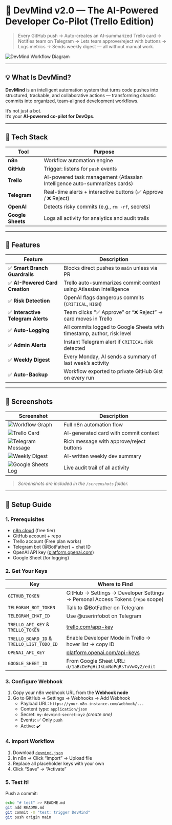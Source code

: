# 🌟 DevMind v2.0 — The AI-Powered Developer Co-Pilot (Trello Edition)

> Every GitHub push → Auto-creates an AI-summarized Trello card → Notifies team on Telegram → Lets team approve/reject with buttons → Logs metrics → Sends weekly digest — all without manual work.

![DevMind Workflow Diagram](screenshots/n8n-workflow.png)

---

## 💡 What Is DevMind?

**DevMind** is an intelligent automation system that turns code pushes into structured, trackable, and collaborative actions — transforming chaotic commits into organized, team-aligned development workflows.

It’s not just a bot.  
It’s your **AI-powered co-pilot for DevOps**.

---

## 🔧 Tech Stack

| Tool              | Purpose                                                                   |
| ----------------- | ------------------------------------------------------------------------- |
| **n8n**           | Workflow automation engine                                                |
| **GitHub**        | Trigger: listens for `push` events                                        |
| **Trello**        | AI-powered task management (Atlassian Intelligence auto-summarizes cards) |
| **Telegram**      | Real-time alerts + interactive buttons (✅ Approve / ❌ Reject)           |
| **OpenAI**        | Detects risky commits (e.g., `rm -rf`, secrets)                           |
| **Google Sheets** | Logs all activity for analytics and audit trails                          |

---

## 🚀 Features

| Feature                            | Description                                                            |
| ---------------------------------- | ---------------------------------------------------------------------- |
| ✅ **Smart Branch Guardrails**     | Blocks direct pushes to `main` unless via PR                           |
| ✅ **AI-Powered Card Creation**    | Trello auto-summarizes commit context using Atlassian Intelligence     |
| ✅ **Risk Detection**              | OpenAI flags dangerous commits (`CRITICAL`, `HIGH`)                    |
| ✅ **Interactive Telegram Alerts** | Team clicks “✅ Approve” or “❌ Reject” → card moves in Trello         |
| ✅ **Auto-Logging**                | All commits logged to Google Sheets with timestamp, author, risk level |
| ✅ **Admin Alerts**                | Instant Telegram alert if `CRITICAL` risk detected                     |
| ✅ **Weekly Digest**               | Every Monday, AI sends a summary of last week’s activity               |
| ✅ **Auto-Backup**                 | Workflow exported to private GitHub Gist on every run                  |

---

## 📸 Screenshots

| Screenshot                                            | Description                              |
| ----------------------------------------------------- | ---------------------------------------- |
| ![Workflow Graph](screenshots/n8n-workflow.png)       | Full n8n automation flow                 |
| ![Trello Card](screenshots/trello-card.png)           | AI-generated card with commit context    |
| ![Telegram Message](screenshots/telegram-message.png) | Rich message with approve/reject buttons |
| ![Weekly Digest](screenshots/weekly-digest.png)       | AI-written weekly dev summary            |
| ![Google Sheets Log](screenshots/sheets-log.png)      | Live audit trail of all activity         |

> _Screenshots are included in the `/screenshots` folder._

---

## 🔐 Setup Guide

### 1. Prerequisites

- [n8n.cloud](https://n8n.io/cloud/) (free tier)
- GitHub account + repo
- Trello account (Free plan works)
- Telegram bot (@BotFather) + chat ID
- OpenAI API key ([platform.openai.com](https://platform.openai.com))
- Google Sheet (for logging)

### 2. Get Your Keys

| Key                                       | Where to Find                                                                  |
| ----------------------------------------- | ------------------------------------------------------------------------------ |
| `GITHUB_TOKEN`                            | GitHub → Settings → Developer Settings → Personal Access Tokens (`repo` scope) |
| `TELEGRAM_BOT_TOKEN`                      | Talk to @BotFather on Telegram                                                 |
| `TELEGRAM_CHAT_ID`                        | Use @userinfobot on Telegram                                                   |
| `TRELLO_API_KEY` & `TRELLO_TOKEN`         | [trello.com/app-key](https://trello.com/app-key)                               |
| `TRELLO_BOARD_ID` & `TRELLO_LIST_TODO_ID` | Enable Developer Mode in Trello → hover list → copy ID                         |
| `OPENAI_API_KEY`                          | [platform.openai.com/api-keys](https://platform.openai.com/api-keys)           |
| `GOOGLE_SHEET_ID`                         | From Google Sheet URL: `d/1aBcDeFgHiJkLmNoPqRsTuVwXyZ/edit`                    |

### 3. Configure Webhook

1. Copy your n8n webhook URL from the **Webhook node**
2. Go to GitHub → Settings → Webhooks → Add Webhook
   - Payload URL: `https://your-n8n-instance.com/webhook/...`
   - Content type: `application/json`
   - Secret: `my-devmind-secret-xyz` _(create one)_
   - Events: ✅ Only `push`
   - Active: ✔️

### 4. Import Workflow

1. Download [`devmind.json`](workflow/devmind.json)
2. In n8n → Click “Import” → Upload file
3. Replace all placeholder keys with your own
4. Click “Save” → “Activate”

### 5. Test It!

Push a commit:

```bash
echo "# test" >> README.md
git add README.md
git commit -m "test: trigger DevMind"
git push origin main
```
